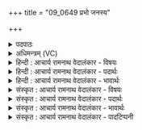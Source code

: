 +++
title = "09_0649 प्रभो जनस्य"

+++
<details><summary>पदपाठः</summary>

प्र꣣भो꣢। प्र꣣। भो꣢। ज꣡न꣢꣯स्य। वृ꣣त्रहन्। वृत्र। हन्। स꣢म्। अ꣣र्ये꣡षु꣢। ब्र꣣वावहै। शू꣡रः꣢꣯। यः। गो꣡षु꣢꣯। ग꣡च्छ꣢꣯ति। स꣡खा꣢꣯। स। खा꣣। सुशे꣡वः꣢। सु꣣। शे꣡वः꣢꣯। अ꣡द्व꣢꣯युः। अ। द्वयुः꣣। ६४९।
</details>

<details><summary>अधिमन्त्रम् (VC)</summary>

- इन्द्रः
- प्रजापतिः
- विराडनुष्टुप्
- गान्धारः
- 0
</details>

<details><summary>हिन्दी : आचार्य रामनाथ वेदालंकार - विषयः</summary>

अगले मन्त्र में उपासक परमात्मा से संवाद कर रहा है।
</details>

<details><summary>हिन्दी : आचार्य रामनाथ वेदालंकार - पदार्थः</summary>

पदार्थान्वय -  हे (प्रभो) जगदीश्वर ! हे (जनस्य) मुझ उपासक के (वृत्रहन्) पापहर्ता ! आओ, मैं और तुम (अर्येषु) प्राप्तव्य आध्यात्मिक ऐश्वर्यों के विषय में (सं ब्रवावहै) संवाद करें कि कौन-कौन-से ऐश्वर्य मुझे प्राप्त करने तथा तुम्हें देने हैं, (शूरः) विघ्नों के वध में शूर (यः) जो तुम (गोषु) स्तोताओं के हृदयों में (गच्छति) पहुँचते हो और जो तुम (सखा) स्तोताओं के सखा, (सुशेवः) उत्कृष्ट सुख के दाता तथा (अद्वयुः) सामने कुछ और पीछे कुछ इस प्रकार के दोहरे आचरण से रहित अर्थात् सदा हितकर ही होते हो ॥९॥
</details>

<details><summary>हिन्दी : आचार्य रामनाथ वेदालंकार - भावार्थः</summary>

भावार्थ -  उपासकों का हार्दिक प्रेम देखकर उनके साथ मानो संवाद करता हुआ परमेश्वर उनका सखा, विघ्नों को हरनेवाला तथा मोक्ष के आनन्द को देनेवाला हो जाता है ॥९॥
</details>

<details><summary>संस्कृत : आचार्य रामनाथ वेदालंकार - विषयः</summary>

अथोपासकः परमात्मना संवादं कुरुते।
</details>

<details><summary>संस्कृत : आचार्य रामनाथ वेदालंकार - पदार्थः</summary>

पदार्थान्वय -  हे (प्रभो) जगदीश्वर ! हे (जनस्य) उपासकस्य मम (वृत्रहन्) पापहन्तः ! आयाहि, अहं च त्वं च (अर्येषु१) प्राप्तव्येषु आध्यात्मिकेषु ऐश्वर्येषु, तानि विषयीकृत्य इति भावः, अत्र विषयसप्तमी, (सं ब्रवावहै) संवादं कुर्याव, कानि कानि ऐश्वर्याणि मया प्राप्तव्यानि त्वया च देयानि सन्तीति संलपेव, (शूरः) विघ्नानां वधे पराक्रमवान् (यः) यो भवान् (गोषु) स्तोतृषु, तेषां हृदयेषु (गच्छति) व्रजति, यश्च भवान् (सखा) स्तोतॄणां सुहृत्, (सुशेवः) उत्कृष्टसुखप्रदः, (अद्वयुः) प्रत्यक्षमन्यत् परोक्षमन्यद् इति द्विविधाचरणवर्जितः, सदा हितकर एव भवति। (गोषु) गौः स्तोतृनाम, निघं० ३।१६। (सुशेवः) शेवः सुखनाम, निघं० ३।६ ॥९॥
</details>

<details><summary>संस्कृत : आचार्य रामनाथ वेदालंकार - भावार्थः</summary>

भावार्थ -  उपासकानां हार्दिकं प्रेम दृष्ट्वा तैः संवादमिव कुर्वन् परमेश्वरः तेषां सखा, विघ्नहर्ता, मोक्षानन्दप्रदश्च जायते ॥९॥
</details>

<details><summary>संस्कृत : आचार्य रामनाथ वेदालंकार - पादटिप्पनी</summary>

टिप्पनी -   १. अर्येषु प्राप्तव्येषु यज्ञादिषु कर्मसु—इति सा०। अत्र स्वामिवैश्यभिन्नेऽप्यर्थे गत्यर्थाद् ऋधातोः यत् प्रत्ययः।
</details>